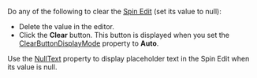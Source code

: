 Do any of the following to clear the [Spin Edit](https://docs.devexpress.com/Blazor/DevExpress.Blazor.DxSpinEdit-1) (set its value to null):

*   Delete the value in the editor.
*   Click the **Clear** button. This button is displayed when you set the [ClearButtonDisplayMode](https://docs.devexpress.com/Blazor/DevExpress.Blazor.DxSpinEdit-1.ClearButtonDisplayMode) property to **Auto**.

Use the [NullText](https://docs.devexpress.com/Blazor/DevExpress.Blazor.DxSpinEdit-1.NullText) property to display placeholder text in the Spin Edit when its value is null.
